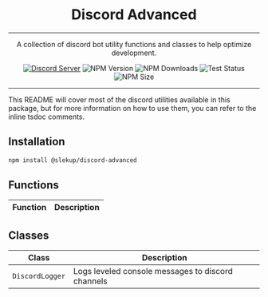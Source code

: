 # <div align="center">Discord Advanced</div>

---

<div align="center">

A collection of discord bot utility functions and classes to help optimize development.

[![Discord Server](https://img.shields.io/discord/1028009131073880104?color=5865F2&logo=discord&logoColor=white)](https://discord.gg/p5rxxQN7DT)
![NPM Version](https://img.shields.io/npm/v/@slekup/discord-advanced.svg) ![NPM Downloads](https://img.shields.io/npm/dt/@slekup/discord-advanced) ![Test Status](https://github.com/slekup/discord-advanced/actions/workflows/tests.yml/badge.svg) ![NPM Size](https://img.shields.io/bundlephobia/min/@slekup/discord-advanced)

</div>

---

This README will cover most of the discord utilities available in this package, but for more information on how to use them, you can refer to the inline tsdoc comments.

## Installation

```sh
npm install @slekup/discord-advanced
```

## Functions

| Function | Description |
| -------- | ----------- |

## Classes

| Class           | Description                                       |
| --------------- | ------------------------------------------------- |
| `DiscordLogger` | Logs leveled console messages to discord channels |
